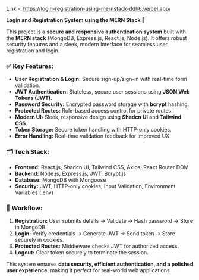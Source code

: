Link -: https://login-registration-using-mernstack-ddh6.vercel.app/

**Login and Registration System using the MERN Stack 🚀**

This project is a **secure and responsive authentication system** built with the **MERN stack** (MongoDB, Express.js, React.js, Node.js). It offers robust security features and a sleek, modern interface for seamless user registration and login.

### ✅ **Key Features:**
- **User Registration & Login:** Secure sign-up/sign-in with real-time form validation.  
- **JWT Authentication:** Stateless, secure user sessions using **JSON Web Tokens (JWT)**.  
- **Password Security:** Encrypted password storage with **bcrypt** hashing.  
- **Protected Routes:** Role-based access control for private routes.  
- **Modern UI:** Sleek, responsive design using **Shadcn UI** and **Tailwind CSS**.  
- **Token Storage:** Secure token handling with HTTP-only cookies.  
- **Error Handling:** Real-time validation feedback for improved UX.

### 🗂️ **Tech Stack:**
- **Frontend:** React.js, Shadcn UI, Tailwind CSS, Axios, React Router DOM  
- **Backend:** Node.js, Express.js, JWT, Bcrypt.js  
- **Database:** MongoDB with Mongoose  
- **Security:** JWT, HTTP-only cookies, Input Validation, Environment Variables (.env)

### 🚀 **Workflow:**
1. **Registration:** User submits details → Validate → Hash password → Store in MongoDB.  
2. **Login:** Verify credentials → Generate JWT → Send token → Store securely in cookies.  
3. **Protected Routes:** Middleware checks JWT for authorized access.  
4. **Logout:** Clear token securely to terminate the session.

This system ensures **data security, efficient authentication, and a polished user experience**, making it perfect for real-world web applications.
